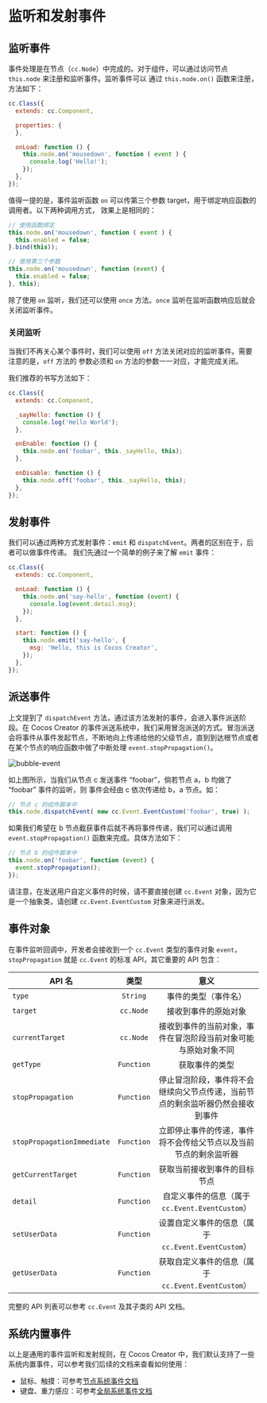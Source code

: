# 监听和发射事件

## 监听事件

事件处理是在节点（`cc.Node`）中完成的。对于组件，可以通过访问节点 `this.node` 来注册和监听事件。监听事件可以
通过 `this.node.on()` 函数来注册，方法如下：

```javascript
cc.Class({
  extends: cc.Component,

  properties: {
  },

  onLoad: function () {
    this.node.on('mousedown', function ( event ) {
      console.log('Hello!');
    });
  },  
});
```

值得一提的是，事件监听函数 `on` 可以传第三个参数 target，用于绑定响应函数的调用者。以下两种调用方式，
效果上是相同的：

```javascript
// 使用函数绑定
this.node.on('mousedown', function ( event ) {
  this.enabled = false;
}.bind(this));

// 使用第三个参数
this.node.on('mousedown', function (event) {
  this.enabled = false;
}, this);
```

除了使用 `on` 监听，我们还可以使用 `once` 方法。`once` 监听在监听函数响应后就会关闭监听事件。

### 关闭监听

当我们不再关心某个事件时，我们可以使用 `off` 方法关闭对应的监听事件。需要注意的是，`off` 方法的
参数必须和 `on` 方法的参数一一对应，才能完成关闭。

我们推荐的书写方法如下：

```javascript
cc.Class({
  extends: cc.Component,

  _sayHello: function () {
    console.log('Hello World');
  },

  onEnable: function () {
    this.node.on('foobar', this._sayHello, this);
  },

  onDisable: function () {
    this.node.off('foobar', this._sayHello, this);
  },
});
```

## 发射事件

我们可以通过两种方式发射事件：`emit` 和 `dispatchEvent`。两者的区别在于，后者可以做事件传递。
我们先通过一个简单的例子来了解 `emit` 事件：

```javascript
cc.Class({
  extends: cc.Component,

  onLoad: function () {
    this.node.on('say-hello', function (event) {
      console.log(event.detail.msg);
    });
  },

  start: function () {
    this.node.emit('say-hello', {
      msg: 'Hello, this is Cocos Creator',
    });
  },
});
```

## 派送事件

上文提到了 `dispatchEvent` 方法，通过该方法发射的事件，会进入事件派送阶段。在 Cocos Creator 的事件派送系统中，我们采用冒泡派送的方式。冒泡派送会将事件从事件发起节点，不断地向上传递给他的父级节点，直到到达根节点或者在某个节点的响应函数中做了中断处理 `event.stopPropagation()`。

![bubble-event](assets/bubble-event.png)

如上图所示，当我们从节点 c 发送事件 “foobar”，倘若节点 a，b 均做了 “foobar” 事件的监听，则
事件会经由 c 依次传递给 b，a 节点。如：

```javascript
// 节点 c 的组件脚本中
this.node.dispatchEvent( new cc.Event.EventCustom('foobar', true) );
```

如果我们希望在 b 节点截获事件后就不再将事件传递，我们可以通过调用 `event.stopPropagation()` 函数来完成。具体方法如下：

```javascript
// 节点 b 的组件脚本中
this.node.on('foobar', function (event) {
  event.stopPropagation();
});
```

请注意，在发送用户自定义事件的时候，请不要直接创建 `cc.Event` 对象，因为它是一个抽象类，请创建 `cc.Event.EventCustom` 对象来进行派发。

## 事件对象

在事件监听回调中，开发者会接收到一个 `cc.Event` 类型的事件对象 `event`，`stopPropagation` 就是 `cc.Event` 的标准 API，其它重要的 API 包含：

| API 名 | 类型 | 意义 |
| ------ |:---:|:---:|
| `type` | `String` | 事件的类型（事件名）|
| `target` | `cc.Node` | 接收到事件的原始对象 |
| `currentTarget` | `cc.Node` | 接收到事件的当前对象，事件在冒泡阶段当前对象可能与原始对象不同 |
| `getType` | `Function` | 获取事件的类型 |
| `stopPropagation` | `Function` | 停止冒泡阶段，事件将不会继续向父节点传递，当前节点的剩余监听器仍然会接收到事件 |
| `stopPropagationImmediate` | `Function` | 立即停止事件的传递，事件将不会传给父节点以及当前节点的剩余监听器 |
| `getCurrentTarget` | `Function` | 获取当前接收到事件的目标节点 |
| `detail` | `Function` | 自定义事件的信息（属于 `cc.Event.EventCustom`）|
| `setUserData` | `Function` | 设置自定义事件的信息（属于 `cc.Event.EventCustom`）|
| `getUserData` | `Function` | 获取自定义事件的信息（属于 `cc.Event.EventCustom`）|

完整的 API 列表可以参考 `cc.Event` 及其子类的 API 文档。

## 系统内置事件

以上是通用的事件监听和发射规则，在 Cocos Creator 中，我们默认支持了一些系统内置事件，可以参考我们后续的文档来查看如何使用：

- 鼠标、触摸：可参考[节点系统事件文档](./internal-events.md)
- 键盘、重力感应：可参考[全局系统事件文档](./player-controls.md)

